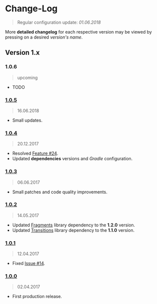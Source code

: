Change-Log
===============
> Regular configuration update: _01.06.2018_

More **detailed changelog** for each respective version may be viewed by pressing on a desired _version's name_.

## Version 1.x ##

### 1.0.6 ###
> upcoming

- TODO

### [1.0.5](https://github.com/universum-studios/android_universi/releases/tag/support-v1.0.5) ###
> 16.06.2018

- Small updates.

### [1.0.4](https://github.com/universum-studios/android_universi/releases/tag/support-v1.0.4) ###
> 20.12.2017

- Resolved [Feature #24](https://github.com/universum-studios/android_universi/issues/24).
- Updated **dependencies** versions and _Gradle_ configuration.

### [1.0.3](https://github.com/universum-studios/android_universi/releases/tag/support-v1.0.3) ###
> 06.06.2017

- Small patches and code quality improvements.

### [1.0.2](https://github.com/universum-studios/android_universi/releases/tag/support-v1.0.2) ###
> 14.05.2017

- Updated [Fragments](https://github.com/universum-studios/android_fragments) library dependency to
  the **1.2.0** version.
- Updated [Transitions](https://github.com/universum-studios/android_transitions) library dependency
  to the **1.1.0** version.

### [1.0.1](https://github.com/universum-studios/android_universi/releases/tag/support-v1.0.1) ###
> 12.04.2017

- Fixed [Issue #14](https://github.com/universum-studios/android_universi/issues/14).

### [1.0.0](https://github.com/universum-studios/android_universi/releases/tag/support-v1.0.0) ###
> 02.04.2017

- First production release.